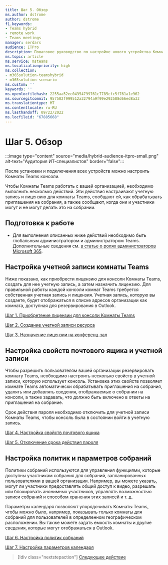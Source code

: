 ```yaml
---
title: Шаг 5. Обзор
ms.author: dstrome
author: dstrome
f1.keywords:
- Teams hybrid
- remote work
- Teams meetings
manager: serdars
audience: ITPro
description: Пошаговое руководство по настройке нового устройства Комнаты Teams в организации.
ms.topic: article
ms.service: msteams
ms.localizationpriority: high
ms.collection:
- m365solution-teamshybrid
- m365solution-scenario
ms.custom: ''
keywords: ''
ms.openlocfilehash: 2255aa52ec04354799761c7785cfc5f761a1e962
ms.sourcegitcommit: 957502f999512a32794a9f99e292588d66ed8a33
ms.translationtype: MT
ms.contentlocale: ru-RU
ms.lasthandoff: 09/22/2022
ms.locfileid: "67885668"
---
```

# <a name="step-5---overview"></a>Шаг 5. Обзор

:::image type="content" source="media/hybrid-audience-itpro-small.png" alt-text="Аудитория ИТ-специалистов" border="false":::

После установки и подключения всех устройств можно настроить Комнаты Teams консоли.

Чтобы Комнаты Teams работать с вашей организацией, необходимо выполнить несколько действий. Эти действия настраивают учетную запись и лицензию для комнаты Teams, сообщают ей, как обрабатывать приглашения на собрания, а также сообщают, когда они и участники могут и не могут делать это на собрании.

## <a name="before-you-begin"></a>Подготовка к работе

- Для выполнения описанных ниже действий необходимо быть глобальным администратором и администратором Teams. Дополнительные сведения см. [в статье о ролях администраторов Microsoft 365](/microsoft-365/admin/add-users/about-admin-roles).

## <a name="set-up-the-teams-room-account"></a>Настройка учетной записи комнаты Teams

Ниже показано, как приобрести лицензию для консоли Комнаты Teams, создать для нее учетную запись, а затем назначить лицензию. Для правильной работы каждой консоли комнат Teams требуется собственная учетная запись и лицензия. Учетная запись, которую вы создаете, будет отображаться в списке адресов организации как комната, доступная для резервирования в Outlook.

[Шаг 1. Приобретение лицензии для консоли Комнаты Teams](hybrid-meetings-device-config-license.md)

[Шаг 2. Создание учетной записи ресурса](hybrid-meetings-device-config-account.md)

[Шаг 3. Назначение лицензии на конференц-зал](hybrid-meetings-device-config-assign.md)

## <a name="configure-mailbox-and-account-properties"></a>Настройка свойств почтового ящика и учетной записи

Чтобы разрешить пользователям вашей организации резервировать комнату Teams, необходимо настроить несколько свойств в учетной записи, которую использует консоль. Установка этих свойств позволяет комнате Teams автоматически обрабатывать приглашения на собрания, удалять или добавлять сведения, отображаемые о собрании на консоли, а также задавать, что должно быть включено в ответы на приглашения на собрание.

Срок действия пароля необходимо отключить для учетной записи Комнаты Teams, чтобы консоль была в состоянии войти в учетную запись.

[Шаг 4. Настройка свойств почтового ящика](hybrid-meetings-device-config-mailbox.md)

[Шаг 5. Отключение срока действия пароля](hybrid-meetings-device-config-password.md)

## <a name="configure-meeting-policies-and-options"></a>Настройка политик и параметров собраний

Политики собраний используются для управления функциями, которые доступны участникам собрания для собраний, запланированных пользователями в вашей организации. Например, вы можете указать, могут ли участники предоставлять общий доступ к видео, разрешать или блокировать анонимных участников, управлять возможностью записи собраний и способом хранения этих записей и т. д.

Параметры календаря позволяют упорядочивать Комнаты Teams, чтобы можно было, например, показывать только комнаты для собраний для пользователей в определенном географическом расположении. Вы также можете задать емкость комнаты и другие сведения, которые могут отображаться в Outlook.

[Шаг 6. Настройка политик собраний](hybrid-meetings-device-config-policies.md)

[Шаг 7. Настройка параметров календаря](hybrid-meetings-device-config-calendar.md)

> [!div class="nextstepaction"]
> [Следующее действие](hybrid-meetings-device-config-license.md)